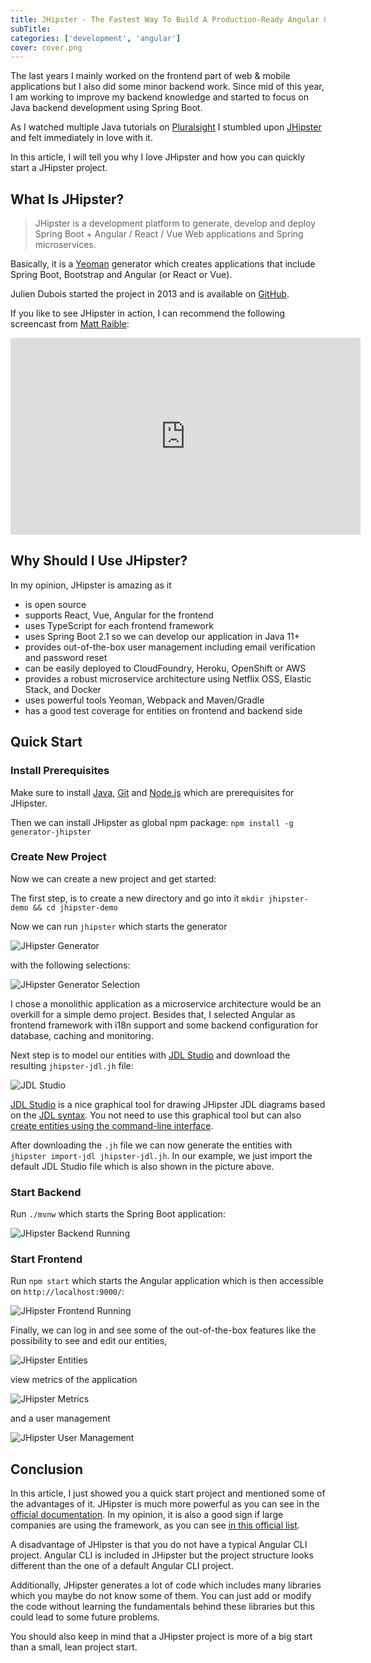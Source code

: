```yaml
---
title: JHipster - The Fastest Way To Build A Production-Ready Angular & Spring Boot Application
subTitle: 
categories: ['development', 'angular'] 
cover: cover.png
---
```


The last years I mainly worked on the frontend part of web & mobile applications but I also did some minor backend work. Since mid of this year, I am working to improve my backend knowledge and started to focus on Java backend development using Spring Boot.

As I watched multiple Java tutorials on [Pluralsight](https://www.pluralsight.com/) I stumbled upon [JHipster](https://www.jhipster.tech/) and felt immediately in love with it.

In this article, I will tell you why I love JHipster and how you can quickly start a JHipster project.

## What Is JHipster?

> JHipster is a development platform to generate, develop and deploy Spring Boot + Angular / React / Vue Web applications and Spring microservices. 

Basically, it is a [Yeoman](http://yeoman.io/) generator which creates applications that include Spring Boot, Bootstrap and Angular (or React or Vue).

Julien Dubois started the project in 2013 and is available on [GitHub](https://github.com/jhipster/generator-jhipster).

If you like to see JHipster in action, I can recommend the following screencast from [Matt Raible](https://twitter.com/mraible):

<iframe width="560" height="315" src="https://www.youtube-nocookie.com/embed/uQqlO3IGpTU" frameborder="0" allow="accelerometer; autoplay; encrypted-media; gyroscope; picture-in-picture" allowfullscreen></iframe>

## Why Should I Use JHipster?

In my opinion, JHipster is amazing as it
* is open source
* supports React, Vue, Angular for the frontend
* uses TypeScript for each frontend framework
* uses Spring Boot 2.1 so we can develop our application in Java 11+
* provides out-of-the-box user management including email verification and password reset
* can be easily deployed to CloudFoundry, Heroku, OpenShift or AWS
* provides a robust microservice architecture using Netflix OSS, Elastic Stack, and Docker
* uses powerful tools Yeoman, Webpack and Maven/Gradle
* has a good test coverage for entities on frontend and backend side

## Quick Start

### Install Prerequisites

Make sure to install [Java](http://www.oracle.com/technetwork/java/javase/downloads/index.html), [Git](https://git-scm.com/) and [Node.js](https://nodejs.org/) which are prerequisites for JHipster.

Then we can install JHipster as global npm package: `npm install -g generator-jhipster`

### Create New Project

Now we can create a new project and get started:

The first step, is to create a new directory and go into it 
    `mkdir jhipster-demo && cd jhipster-demo`

Now we can run `jhipster` which starts the generator 

![JHipster Generator](./jhipster-generator.png)

with the following selections:

![JHipster Generator Selection](./jhipster-generator-selection.png)

I chose a monolithic application as a microservice architecture would be an overkill for a simple demo project. Besides that, I selected Angular as frontend framework with i18n support and some backend configuration for database, caching and monitoring.  

Next step is to model our entities with [JDL Studio](https://start.jhipster.tech/jdl-studio/) and download the resulting `jhipster-jdl.jh` file:

![JDL Studio](./jdl-studio.png)

[JDL Studio](https://start.jhipster.tech/jdl-studio/) is a nice graphical tool for drawing JHipster JDL diagrams based on the [JDL syntax](https://www.jhipster.tech/jdl/). You not need to use this graphical tool but can also [create entities using the command-line interface](https://www.jhipster.tech/creating-an-entity/).

After downloading the `.jh` file we can now generate the entities with `jhipster import-jdl jhipster-jdl.jh`. In our example, we just import the default JDL Studio file which is also shown in the picture above.

### Start Backend

Run `./mvnw` which starts the Spring Boot application:

![JHipster Backend Running](./jhipster-backend-running.png)

### Start Frontend

Run `npm start` which starts the Angular application which is then accessible on `http://localhost:9000/`:

![JHipster Frontend Running](./jhipster-frontend-running.png)

Finally, we can log in and see some of the out-of-the-box features like the possibility to see and edit our entities,

![JHipster Entities](./jhipster-entity.png)

view metrics of the application

![JHipster Metrics](./jhipster-metric.png)

and a user management

![JHipster User Management](./jhipster-user-management.png)

## Conclusion

In this article, I just showed you a quick start project and mentioned some of the advantages of it. JHipster is much more powerful as you can see in the [official documentation](https://www.jhipster.tech/). In my opinion, it is also a good sign if large companies are using the framework, as you can see [in this official list](https://www.jhipster.tech/companies-using-jhipster/).

A disadvantage of JHipster is that you do not have a typical Angular CLI project. Angular CLI is included in JHipster but the project structure looks different than the one of a default Angular CLI project. 

Additionally, JHipster generates a lot of code which includes many libraries which you maybe do not know some of them. You can just add or modify the code without learning the fundamentals behind these libraries but this could lead to some future problems.

You should also keep in mind that a JHipster project is more of a big start than a small, lean project start. 